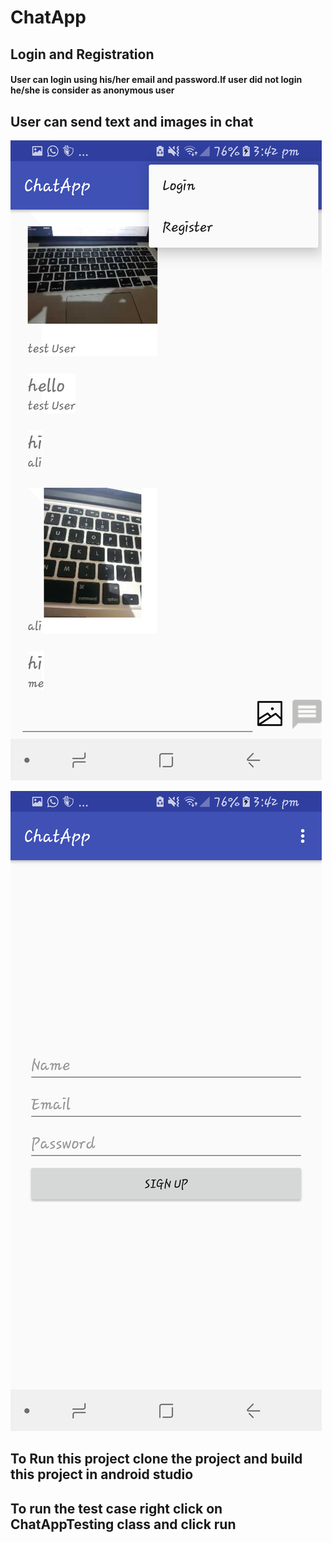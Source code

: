 # <h1>ChatApp</h1>

<h2>Login and Registration</h2>

<h4>User can login using his/her email and password.If user did not login he/she is consider as anonymous user</h4>


<h2>User can send text and images in chat</h2>



![alt text](https://github.com/usmankhan495/ChatApp/blob/master/screenshot/Screenshot_20180330-154212.png)



![alt text](https://github.com/usmankhan495/ChatApp/blob/master/screenshot/Screenshot_20180330-154239.png)



<h2>To Run this project clone the project and build this project in android studio</h2>


<h2>To run the test case right click on ChatAppTesting class and click run</h2>
